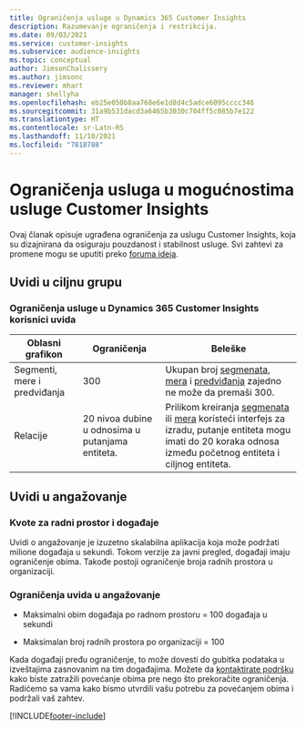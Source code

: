```yaml
---
title: Ograničenja usluge u Dynamics 365 Customer Insights
description: Razumevanje ograničenja i restrikcija.
ms.date: 09/03/2021
ms.service: customer-insights
ms.subservice: audience-insights
ms.topic: conceptual
author: JimsonChalissery
ms.author: jimsonc
ms.reviewer: mhart
manager: shellyha
ms.openlocfilehash: eb25e050b8aa768e6e1d8d4c5adce6095cccc346
ms.sourcegitcommit: 31a9b531dacd3a6465b3030c704ff5c085b7e122
ms.translationtype: HT
ms.contentlocale: sr-Latn-RS
ms.lasthandoff: 11/10/2021
ms.locfileid: "7818788"
---
```

# <a name="service-limits-in-customer-insights-capabilities"></a>Ograničenja usluga u mogućnostima usluge Customer Insights

Ovaj članak opisuje ugrađena ograničenja za uslugu Customer Insights, koja su dizajnirana da osiguraju pouzdanost i stabilnost usluge. Svi zahtevi za promene mogu se uputiti preko [foruma ideja](https://go.microsoft.com/fwlink/?linkid=2074172). 

## <a name="audience-insights"></a>Uvidi u ciljnu grupu

### <a name="service-limits-in-dynamics-365-customer-insights-audience-insights-capability"></a>Ograničenja usluge u Dynamics 365 Customer Insights korisnici uvida

| Oblasni grafikon  | Ograničenja  | Beleške |
|-------------|---------------------------------------------------------------------|---------------------------------------------------------------------|
| Segmenti, mere i predviđanja | 300  | Ukupan broj [segmenata](audience-insights/segments.md), [mera](audience-insights/measures.md) i [predviđanja](audience-insights/predictions.md) zajedno ne može da premaši 300.  |
| Relacije | 20 nivoa dubine u odnosima u putanjama entiteta. | Prilikom kreiranja [segmenata](audience-insights/segments.md) ili [mera](audience-insights/measures.md) koristeći interfejs za izradu, putanje entiteta mogu imati do 20 koraka odnosa između početnog entiteta i ciljnog entiteta.  |


## <a name="engagement-insights"></a>Uvidi u angažovanje

### <a name="workspace-and-event-quotas"></a>Kvote za radni prostor i događaje

Uvidi o angažovanje je izuzetno skalabilna aplikacija koja može podržati milione događaja u sekundi. Tokom verzije za javni pregled, događaji imaju ograničenje obima. Takođe postoji ograničenje broja radnih prostora u organizaciji.

### <a name="engagement-insights-limits"></a>Ograničenja uvida u angažovanje

- Maksimalni obim događaja po radnom prostoru = 100 događaja u sekundi

- Maksimalan broj radnih prostora po organizaciji = 100

Kada događaji pređu ograničenje, to može dovesti do gubitka podataka u izveštajima zasnovanim na tim događajima. Možete da [kontaktirate podršku](https://go.microsoft.com/fwlink/?linkid=2145734) kako biste zatražili povećanje obima pre nego što prekoračite ograničenja. Radićemo sa vama kako bismo utvrdili vašu potrebu za povećanjem obima i podržali vaš zahtev.


[!INCLUDE[footer-include](includes/footer-banner.md)]
